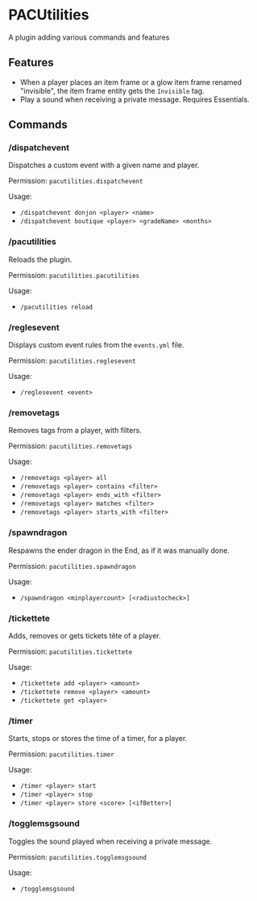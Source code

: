 # PACUtilities
A plugin adding various commands and features

## Features
- When a player places an item frame or a glow item frame renamed "invisible", the item frame entity gets the `Invisible` tag.
- Play a sound when receiving a private message. Requires Essentials.

## Commands

### /dispatchevent
Dispatches a custom event with a given name and player.

Permission: `pacutilities.dispatchevent`

Usage:
- `/dispatchevent donjon <player> <name>`
- `/dispatchevent boutique <player> <gradeName> <months>`

### /pacutilities
Reloads the plugin.

Permission: `pacutilities.pacutilities`

Usage:
- `/pacutilities reload`

### /reglesevent
Displays custom event rules from the `events.yml` file.

Permission: `pacutilities.reglesevent`

Usage:
- `/reglesevent <event>`

### /removetags
Removes tags from a player, with filters.

Permission: `pacutilities.removetags`

Usage:
- `/removetags <player> all`
- `/removetags <player> contains <filter>`
- `/removetags <player> ends_with <filter>`
- `/removetags <player> matches <filter>`
- `/removetags <player> starts_with <filter>`

### /spawndragon
Respawns the ender dragon in the End, as if it was manually done.

Permission: `pacutilities.spawndragon`

Usage:
- `/spawndragon <minplayercount> [<radiustocheck>]`

### /tickettete
Adds, removes or gets tickets tête of a player.

Permission: `pacutilities.tickettete`

Usage:
- `/tickettete add <player> <amount>`
- `/tickettete remove <player> <amount>`
- `/tickettete get <player>`

### /timer
Starts, stops or stores the time of a timer, for a player.

Permission: `pacutilities.timer`

Usage:
- `/timer <player> start`
- `/timer <player> stop`
- `/timer <player> store <score> [<ifBetter>]`

### /togglemsgsound
Toggles the sound played when receiving a private message.

Permission: `pacutilities.togglemsgsound`

Usage:
- `/togglemsgsound`
